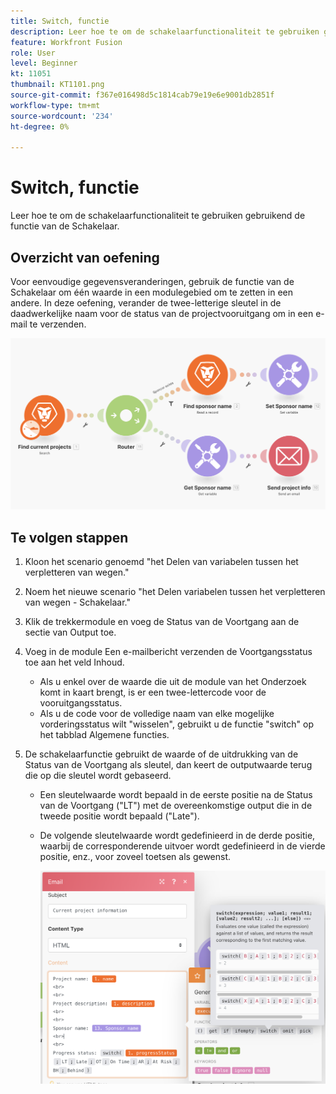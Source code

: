 ```yaml
---
title: Switch, functie
description: Leer hoe te om de schakelaarfunctionaliteit te gebruiken gebruikend de functie van de Schakelaar.
feature: Workfront Fusion
role: User
level: Beginner
kt: 11051
thumbnail: KT1101.png
source-git-commit: f367e016498d5c1814cab79e19e6e9001db2851f
workflow-type: tm+mt
source-wordcount: '234'
ht-degree: 0%

---
```



# Switch, functie

Leer hoe te om de schakelaarfunctionaliteit te gebruiken gebruikend de functie van de Schakelaar.

## Overzicht van oefening

Voor eenvoudige gegevensveranderingen, gebruik de functie van de Schakelaar om één waarde in een modulegebied om te zetten in een andere. In deze oefening, verander de twee-letterige sleutel in de daadwerkelijke naam voor de status van de projectvooruitgang om in een e-mail te verzenden.

![Schakelfunctie Afbeelding 1](../12-exercises/assets/switch-function-walkthrough-1.png)

## Te volgen stappen

1. Kloon het scenario genoemd &quot;het Delen van variabelen tussen het verpletteren van wegen.&quot;
1. Noem het nieuwe scenario &quot;het Delen variabelen tussen het verpletteren van wegen - Schakelaar.&quot;
1. Klik de trekkermodule en voeg de Status van de Voortgang aan de sectie van Output toe.
1. Voeg in de module Een e-mailbericht verzenden de Voortgangsstatus toe aan het veld Inhoud.

   + Als u enkel over de waarde die uit de module van het Onderzoek komt in kaart brengt, is er een twee-lettercode voor de vooruitgangsstatus.
   + Als u de code voor de volledige naam van elke mogelijke vorderingsstatus wilt &quot;wisselen&quot;, gebruikt u de functie &quot;switch&quot; op het tabblad Algemene functies.

1. De schakelaarfunctie gebruikt de waarde of de uitdrukking van de Status van de Voortgang als sleutel, dan keert de outputwaarde terug die op die sleutel wordt gebaseerd.

   + Een sleutelwaarde wordt bepaald in de eerste positie na de Status van de Voortgang (&quot;LT&quot;) met de overeenkomstige output die in de tweede positie wordt bepaald (&quot;Late&quot;).
   + De volgende sleutelwaarde wordt gedefinieerd in de derde positie, waarbij de corresponderende uitvoer wordt gedefinieerd in de vierde positie, enz., voor zoveel toetsen als gewenst.

      ![Schakelfunctie Afbeelding 2](../12-exercises/assets/switch-function-walkthrough-2.png)